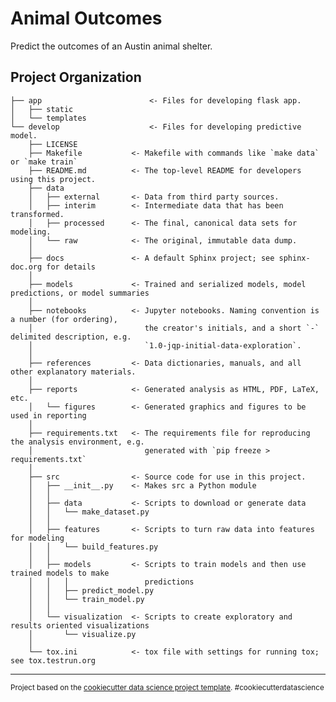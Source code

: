 Animal Outcomes
==============================

Predict the outcomes of an Austin animal shelter.

Project Organization
------------
	├── app	                       <- Files for developing flask app.
	│   ├── static      
	│   └── templates
	└── develop          	       <- Files for developing predictive model.
		├── LICENSE
		├── Makefile           <- Makefile with commands like `make data` or `make train`
		├── README.md          <- The top-level README for developers using this project.
		├── data
		│   ├── external       <- Data from third party sources.
		│   ├── interim        <- Intermediate data that has been transformed.
		│   ├── processed      <- The final, canonical data sets for modeling.
		│   └── raw            <- The original, immutable data dump.
		│
		├── docs               <- A default Sphinx project; see sphinx-doc.org for details
		│
		├── models             <- Trained and serialized models, model predictions, or model summaries
		│
		├── notebooks          <- Jupyter notebooks. Naming convention is a number (for ordering),
		│                         the creator's initials, and a short `-` delimited description, e.g.
		│                         `1.0-jqp-initial-data-exploration`.
		│
		├── references         <- Data dictionaries, manuals, and all other explanatory materials.
		│
		├── reports            <- Generated analysis as HTML, PDF, LaTeX, etc.
		│   └── figures        <- Generated graphics and figures to be used in reporting
		│
		├── requirements.txt   <- The requirements file for reproducing the analysis environment, e.g.
		│                         generated with `pip freeze > requirements.txt`
		│
		├── src                <- Source code for use in this project.
		│   ├── __init__.py    <- Makes src a Python module
		│   │
		│   ├── data           <- Scripts to download or generate data
		│   │   └── make_dataset.py
		│   │
		│   ├── features       <- Scripts to turn raw data into features for modeling
		│   │   └── build_features.py
		│   │
		│   ├── models         <- Scripts to train models and then use trained models to make
		│   │   │                 predictions
		│   │   ├── predict_model.py
		│   │   └── train_model.py
		│   │
		│   └── visualization  <- Scripts to create exploratory and results oriented visualizations
		│       └── visualize.py
		│
		└── tox.ini            <- tox file with settings for running tox; see tox.testrun.org


--------

<p><small>Project based on the <a target="_blank" href="https://drivendata.github.io/cookiecutter-data-science/">cookiecutter data science project template</a>. #cookiecutterdatascience</small></p>
